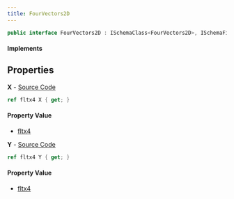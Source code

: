 ```yaml
---
title: FourVectors2D
---
```


```csharp
public interface FourVectors2D : ISchemaClass<FourVectors2D>, ISchemaField, ISchemaClass, INativeHandle
```

#### Implements

## Properties

**X** - [Source Code](https://github.com/swiftly-solution/swiftlys2/blob/master/managed/src/SwiftlyS2.Generated/Schemas/Interfaces/FourVectors2D.cs#L16)

```csharp
ref fltx4 X { get; }
```

#### Property Value

- [fltx4](/docs/api/shared/natives/fltx4)

**Y** - [Source Code](https://github.com/swiftly-solution/swiftlys2/blob/master/managed/src/SwiftlyS2.Generated/Schemas/Interfaces/FourVectors2D.cs#L18)

```csharp
ref fltx4 Y { get; }
```

#### Property Value

- [fltx4](/docs/api/shared/natives/fltx4)

